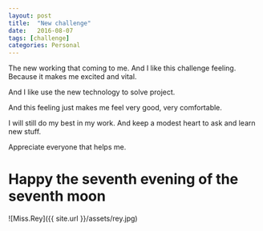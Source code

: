 ```yaml
---
layout: post
title:  "New challenge"
date:   2016-08-07
tags: [challenge]
categories: Personal
---
```


The new working that coming to me. And I like this challenge feeling. Because it makes me excited and vital.

And I like use the new technology to solve project.

And this feeling just makes me feel very good, very comfortable.

I will still do my best in my work. And keep a modest heart to ask and learn new stuff.

Appreciate everyone that helps me.

# Happy the seventh evening of the seventh moon

![Miss.Rey]({{ site.url }}/assets/rey.jpg)